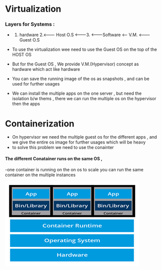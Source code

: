 #
# Virtualization

###  Layers for Systems :
-  1. hardware 2.<--- Host O.S <---3.  <---Software <-- V.M. <--- Guest O.S

- To use the virtualization wee need to use the Guest OS on the top of the HOST OS 
- But for the Guest OS , We provide V.M.(Hypervisor) concept as hardware which act like hardware 

-  You can save the running image of the os as snapshots , and can be used for further usages

- We can install the multiple apps on the one server , but need the isolation b/w thems , there we can run the multiple os on the hypervisor then the apps 

# Containerization 

-   On hypervisor we need the multiple guest  os for the different apps  , and we give the entire os image for further usages which will be heavy 
- to solve this problem we need to use the conainter 

#### The  different Conatainer runs on the same OS ,  
-one container is running on the on os to scale you can run the same container on the multiple instances 

![alt text](image.png)

